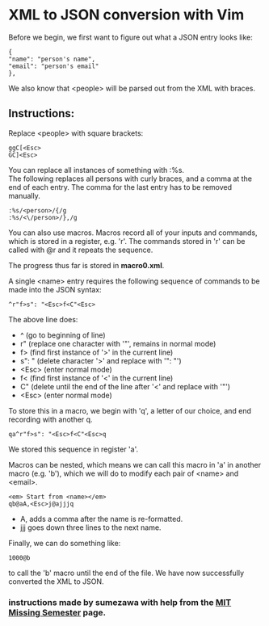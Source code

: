 # XML to JSON conversion with Vim
Before we begin, we first want to figure out what a JSON entry looks like:

    {
    "name": "person's name",
    "email": "person's email"
    },

We also know that \<people\> will be parsed out from the XML with braces.

## Instructions:
Replace \<people\> with square brackets:

    ggC[<Esc>
    GC]<Esc>

You can replace all instances of something with :%s.<br/>
The following replaces all persons with curly braces, and a comma at the end of each entry.
The comma for the last entry has to be removed manually.

    :%s/<person>/{/g
    :%s/<\/person>/},/g

You can also use macros.
Macros record all of your inputs and commands, which is stored in a register, e.g. 'r'.
The commands stored in 'r' can be called with @r and it repeats the sequence.

The progress thus far is stored in <b>macro0.xml</b>.

A single \<name\> entry requires the following sequence of commands to be made into the JSON syntax:

    ^r"f>s": "<Esc>f<C"<Esc>

The above line does:
- ^ (go to beginning of line)
- r" (replace one character with '"', remains in normal mode)
- f\> (find first instance of '>' in the current line)
- s": " (delete character '>' and replace with '": "')
- \<Esc\> (enter normal mode)
- f\< (find first instance of '\<' in the current line)
- C" (delete until the end of the line after '\<' and replace with '"')
- \<Esc\> (enter normal mode)

To store this in a macro, we begin with 'q', a letter of our choice, and end recording with another q.

    qa^r"f>s": "<Esc>f<C"<Esc>q

We stored this sequence in register 'a'.

Macros can be nested, which means we can call this macro in 'a' in another macro (e.g. 'b'),
which we will do to modify each pair of \<name\> and \<email\>.

    <em> Start from <name></em>
    qb@aA,<Esc>j@ajjjq

- A, adds a comma after the name is re-formatted.
- jjj goes down three lines to the next name.

Finally, we can do something like:

    1000@b

to call the 'b' macro until the end of the file. We have now successfully converted the XML to JSON.

### instructions made by sumezawa with help from the [MIT Missing Semester](https://missing.csail.mit.edu/2020/editors/#macros) page.
